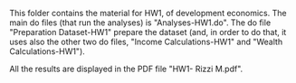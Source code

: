 This folder contains the material for HW1, of development economics.
The main do files (that run the analyses) is "Analyses-HW1.do".
The do file "Preparation Dataset-HW1" prepare the dataset (and, in order to do that, it uses also the other two do files, "Income Calculations-HW1" and "Wealth Calculations-HW1").

All the results are displayed in the PDF file "HW1- Rizzi M.pdf".
